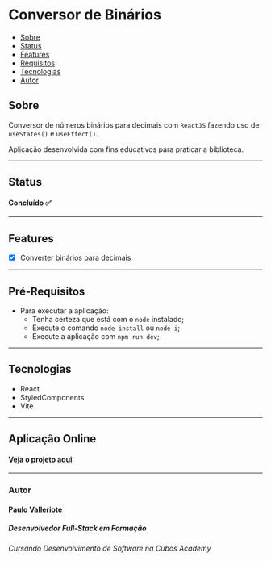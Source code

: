 # Conversor de Binários

<!--ts-->
* [Sobre](#sobre)
* [Status](#status)
* [Features](#features)
* [Requisitos](#pré-requisitos)
* [Tecnologias](#tecnologias)
* [Autor](#autor)
<!--td-->

## Sobre
Conversor de números binários para decimais com `ReactJS` fazendo uso de `useStates()` e `useEffect()`.

Aplicação desenvolvida com fins educativos para praticar a biblioteca.

----
## Status
#### Concluído :white_check_mark:
----
## Features
- [x] Converter binários para decimais
---
## Pré-Requisitos
- Para executar a aplicação:
  - Tenha certeza que está com o `node` instalado;
  - Execute o comando `node install` ou `node i`;
  - Execute a aplicação com `npm run dev`; 
---
## Tecnologias
- React
- StyledComponents
- Vite
----
## Aplicação Online
#### Veja o projeto [aqui]()
----
### Autor 

#### [Paulo Valleriote](https://www.linkedin.com/in/paulovalleriote/)
##### Desenvolvedor Full-Stack em Formação
###### Cursando Desenvolvimento de Software na Cubos Academy